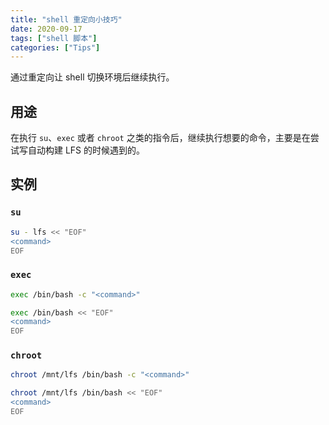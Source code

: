 ```yaml
---
title: "shell 重定向小技巧"
date: 2020-09-17
tags: ["shell 脚本"]
categories: ["Tips"]
---
```


通过重定向让 shell 切换环境后继续执行。

<!--more-->

## 用途

在执行 `su`、`exec` 或者 `chroot` 之类的指令后，继续执行想要的命令，主要是在尝试写自动构建 LFS 的时候遇到的。

## 实例

### `su`

```bash
su - lfs << "EOF"
<command>
EOF
```

### `exec`

```bash
exec /bin/bash -c "<command>"

exec /bin/bash << "EOF"
<command>
EOF

```

### `chroot`

```bash
chroot /mnt/lfs /bin/bash -c "<command>"

chroot /mnt/lfs /bin/bash << "EOF"
<command>
EOF
```
